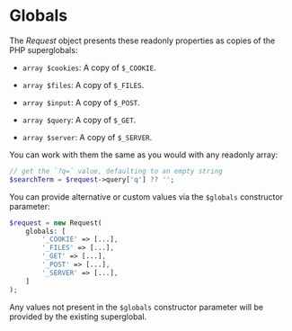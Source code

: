# Globals

The _Request_ object presents these readonly properties as copies of the PHP
superglobals:

- `array $cookies`: A copy of `$_COOKIE`.

- `array $files`: A copy of `$_FILES`.

- `array $input`: A copy of `$_POST`.

- `array $query`: A copy of `$_GET`.

- `array $server`: A copy of `$_SERVER`.

You can work with them the same as you would with any readonly array:

```php
// get the `?q=` value, defaulting to an empty string
$searchTerm = $request->query['q'] ?? '';
```

You can provide alternative or custom values via the `$globals` constructor
parameter:

```php
$request = new Request(
    globals: [
        '_COOKIE' => [...],
        '_FILES' => [...],
        '_GET' => [...],
        '_POST' => [...],
        '_SERVER' => [...],
    ]
);
```

Any values not present in the `$globals` constructor parameter will be provided
by the existing superglobal.
